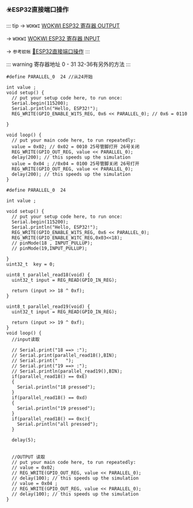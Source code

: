 ### ☣️ESP32直接端口操作

::: tip
->
`WOKWI`
[WOKWI ESP32 寄存器 OUTPUT](https://wokwi.com/projects/368567923857784833)

->
`WOKWI`
[WOKWI ESP32 寄存器 INPUT](https://wokwi.com/projects/368567923857784833)

->
`参考蚊帐`
[📘ESP32直接端口操作](https://cloud.tencent.com/developer/ask/sof/115377624)
:::

::: warning
寄存器地址 0 - 31  32-36有另外的方法
:::


```
#define PARALLEL_0  24 //从24开始

int value ;
void setup() {
  // put your setup code here, to run once:
  Serial.begin(115200);
  Serial.println("Hello, ESP32!");
  REG_WRITE(GPIO_ENABLE_W1TS_REG, 0x6 << PARALLEL_0); // 0x6 = 0110
  
}

void loop() {
  // put your main code here, to run repeatedly:
  value = 0x02; // 0x02 = 0010 25号管脚打开 26号关闭
  REG_WRITE(GPIO_OUT_REG, value << PARALLEL_0); 
  delay(200); // this speeds up the simulation
  value = 0x04 ; //0x04 = 0100 25号管脚关闭 26号打开
  REG_WRITE(GPIO_OUT_REG, value << PARALLEL_0);
  delay(200); // this speeds up the simulation
}
```


```
#define PARALLEL_0  24

int value ;

void setup() {
  // put your setup code here, to run once:
  Serial.begin(115200);
  Serial.println("Hello, ESP32!");
  REG_WRITE(GPIO_ENABLE_W1TS_REG, 0x6 << PARALLEL_0);
  REG_WRITE(GPIO_ENABLE_W1TC_REG,0x03<<18);
  // pinMode(18 , INPUT_PULLUP);
  // pinMode(19,INPUT_PULLUP);
  
}
uint32_t  key = 0;

uint8_t parallel_read18(void) {
  uint32_t input = REG_READ(GPIO_IN_REG);

  return (input >> 18 ^ 0xf);
}

uint8_t parallel_read19(void) {
  uint32_t input = REG_READ(GPIO_IN_REG);

  return (input >> 19 ^ 0xf);
}
void loop() {
  //input读取

  // Serial.print("18 ==> :");
  // Serial.print(parallel_read18(),BIN);
  // Serial.print("   ");
  // Serial.print("19 ==> :");
  // Serial.println(parallel_read19(),BIN);
  if(parallel_read18() == 0xE)
  {
    Serial.println("18 pressed");
  }
  if(parallel_read18() == 0xd)
  {
    Serial.println("19 pressed");
  }
  if(parallel_read18() == 0xc){
    Serial.println("all pressed");
  }
  
  delay(5);
  

  //OUTPUT 读取
  // put your main code here, to run repeatedly:
  // value = 0x02;
  // REG_WRITE(GPIO_OUT_REG, value << PARALLEL_0);
  // delay(100); // this speeds up the simulation
  // value = 0x04 ;
  // REG_WRITE(GPIO_OUT_REG, value << PARALLEL_0);
  // delay(100); // this speeds up the simulation
}
```


